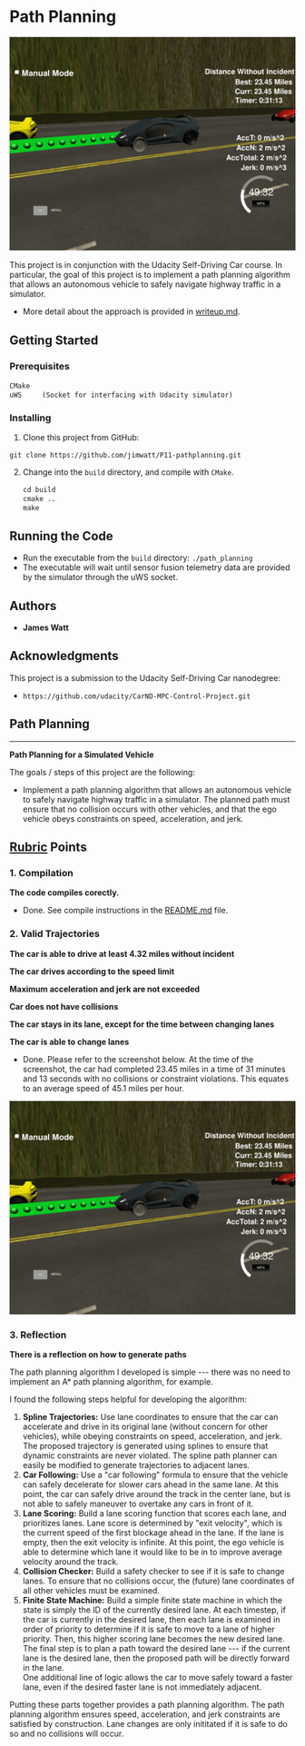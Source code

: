 # Path Planning

![Path Planning](score.png)

This project is in conjunction with the Udacity Self-Driving Car course.  In particular, the goal of this project is to implement a path planning algorithm that allows an autonomous vehicle to safely navigate highway traffic in a simulator.

* More detail about the approach is provided in [writeup.md](./writeup.md).

## Getting Started

### Prerequisites

```
CMake
uWS		(Socket for interfacing with Udacity simulator)	
```

### Installing

1. Clone this project from GitHub:

```
git clone https://github.com/jimwatt/P11-pathplanning.git
```

2. Change into the `build` directory, and compile with `CMake`.

   ```
   cd build
   cmake ..
   make
   ```

## Running the Code

* Run the executable from the `build` directory:
  ```./path_planning```
* The executable will wait until sensor fusion telemetry data are provided by the simulator through the uWS socket.





## Authors

* **James Watt**

<!--## License

This project is licensed under the MIT License - see the [LICENSE.md](LICENSE.md) file for details-->

## Acknowledgments
This project is a submission to the Udacity Self-Driving Car nanodegree:

* ```
  https://github.com/udacity/CarND-MPC-Control-Project.git
  ```

## Path Planning

------

**Path Planning for a Simulated Vehicle**

The goals / steps of this project are the following:

- Implement a path planning algorithm that allows an autonomous vehicle to safely navigate highway traffic in a simulator.  The planned path must ensure that no collision occurs with other vehicles, and that the ego vehicle obeys constraints on speed, acceleration, and jerk. 

## [Rubric](https://review.udacity.com/#!/rubrics/513/view) Points

### 1. Compilation

**The code compiles corectly.**

- Done.  See compile instructions in the [README.md](README.md) file.

### 2. Valid Trajectories

**The car is able to drive at least 4.32 miles without incident**

**The car drives according to the speed limit**

**Maximum acceleration and jerk are  not exceeded**

**Car does not have collisions**

**The car stays in its lane, except for the time between changing lanes**

**The car is able to change lanes**

- Done.  Please refer to the screenshot below.  At the time of the screenshot, the car had completed 23.45 miles in a time of 31 minutes and 13 seconds with no collisions or constraint violations.  This equates to an average speed of 45.1 miles per hour.

![Path PLanning](score.png)

### 3. Reflection

**There is a reflection on how to generate paths**

The path planning algorithm I developed is simple --- there was no need to implement an A* path planning algorithm, for example.

I found the following steps helpful for developing the algorithm:

1. **Spline Trajectories:**  Use lane coordinates to ensure that the car can accelerate and drive in its original lane (without concern for other vehicles), while obeying constraints on speed, acceleration, and jerk.  The proposed trajectory is generated using splines to ensure that dynamic constraints are never violated.  The spline path planner can easily be modified to generate trajectories to adjacent lanes.
2. **Car Following:**  Use a "car following" formula to ensure that the vehicle can safely decelerate for slower cars ahead in the same lane.  At this point, the car can safely drive around the track in the center lane, but is not able to safely maneuver to overtake any cars in front of it.
3. **Lane Scoring:**  Build a lane scoring function that scores each lane, and prioritizes lanes.  Lane score is determined by "exit velocity", which is the current speed of the first blockage ahead in the lane.  If the lane is empty,  then the exit velocity is infinite.  At this point, the ego vehicle is able to determine which lane it would like to be in to improve average velocity around the track.
4. **Collision Checker:**  Build a safety checker to see if it is safe to change lanes.  To ensure that no collisions occur, the (future) lane coordinates of all other vehicles must be examined.
5. **Finite State Machine:**  Build a simple finite state machine in which the state is simply the ID of the currently desired lane.  At each timestep, if the car is currently in the desired lane, then each lane is examined in order of priority to determine if it is safe to move to a lane of higher priority.  Then, this higher scoring lane becomes the new desired lane.  The final step is to plan a path toward the desired lane --- if the current lane is the desired lane, then the proposed path will be directly forward in the lane.  
   One additional line of logic allows the car to move safely toward a faster lane, even if the desired faster lane is not immediately adjacent.

Putting these parts together provides a path planning algorithm.  The path planning algorithm ensures speed, acceleration, and jerk constraints are satisfied by construction.  Lane changes are only inititated if it is safe to do so and no collisions will occur.

